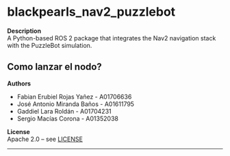 # blackpearls_nav2_puzzlebot

**Description**  
A Python-based ROS 2 package that integrates the Nav2 navigation stack with the PuzzleBot simulation.

## Como lanzar el nodo?



**Authors** 
- Fabian Erubiel Rojas Yañez - A01706636
- José Antonio Miranda Baños - A01611795
- Gaddiel Lara Roldán - A01704231
- Sergio Macías Corona - A01352038

**License**  
Apache 2.0 – see [LICENSE](https://github.com/FabianRoYa/TE3003B_PuzzleBot_TeamBP/blob/main/LICENSE)

---

